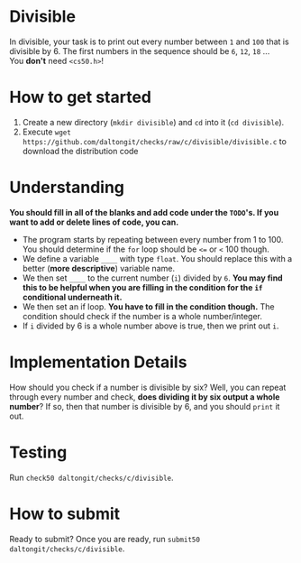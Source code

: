 # Divisible
In divisible, your task is to print out every number between `1` and `100` that is divisible
by 6. The first numbers in the sequence should be `6`, `12`, `18` ...  
You **don't** need `<cs50.h>`!

# How to get started
1. Create a new directory (`mkdir divisible`) and `cd` into it (`cd divisible`).
2. Execute `wget https://github.com/daltongit/checks/raw/c/divisible/divisible.c` to download the distribution code

# Understanding
**You should fill in all of the blanks and add code under the `TODO`'s. If you want to add or delete lines of code, you can.** 
 - The program starts by repeating between every number from 1 to 100. You should determine if the `for` loop should be `<=` or `<` 100 though.
 - We define a variable `____` with type `float`. You should replace this with a better (**more descriptive**) variable name.
 - We then set `____` to the current number (`i`) divided by `6`. **You may find this to be helpful when you are filling in the condition for the `if` conditional underneath it.** 
 - We then set an if loop. **You have to fill in the condition though.** The condition should check if the number is a whole number/integer.
 - If `i` divided by 6 is a whole number above is true, then we print out `i`.


# Implementation Details
How should you check if a number is divisible by six? Well, you can repeat through every number
and check, **does dividing it by six output a whole number**?
If so, then that number is divisible by 6, and you should `print` it out.

# Testing
Run
`check50 daltongit/checks/c/divisible`.

# How to submit
Ready to submit? Once you are ready, run
`submit50 daltongit/checks/c/divisible`.
